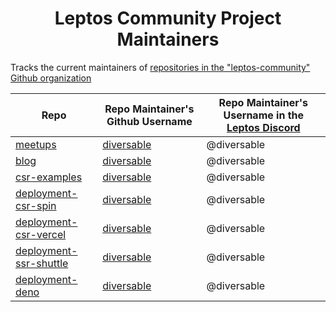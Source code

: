 <div align=center>

# Leptos Community Project Maintainers

</div>

Tracks the current maintainers of [repositories in the "leptos-community" Github organization](https://github.com/orgs/leptos-community/repositories)


| Repo | Repo Maintainer's Github Username | Repo Maintainer's Username in the  [Leptos Discord](https://discord.gg/x8NhWWYTV2) |
| ---- | ---- | ---- |
| [meetups](https://github.com/leptos-community/meetups) | [diversable](https://github.com/diversable) | @diversable |
| [blog](https://github.com/leptos-community/blog) | [diversable](https://github.com/diversable) | @diversable |
| [csr-examples](https://github.com/leptos-community/csr-examples) | [diversable](https://github.com/diversable) | @diversable |
| [deployment-csr-spin](https://github.com/leptos-community/deployment-csr-spin) | [diversable](https://github.com/diversable) | @diversable |
| [deployment-csr-vercel](https://github.com/leptos-community/deployment-csr-vercel) | [diversable](https://github.com/diversable) | @diversable |
| [deployment-ssr-shuttle](https://github.com/leptos-community/deployment-ssr-shuttle) | [diversable](https://github.com/diversable) | @diversable |
| [deployment-deno](https://github.com/leptos-community/deployment-deno) | [diversable](https://github.com/diversable) | @diversable |


